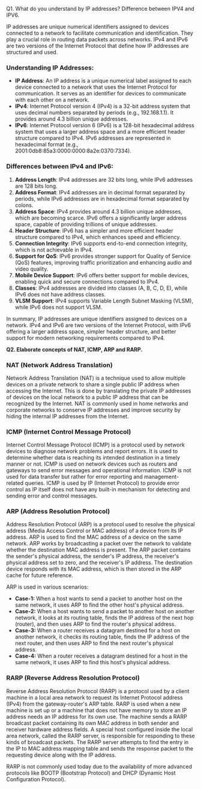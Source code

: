Q1. What do you understand by IP addresses? Difference between IPV4 and IPV6.

IP addresses are unique numerical identifiers assigned to devices connected to a network to facilitate communication and identification. They play a crucial role in routing data packets across networks. IPv4 and IPv6 are two versions of the Internet Protocol that define how IP addresses are structured and used.

### Understanding IP Addresses:
- **IP Address**: An IP address is a unique numerical label assigned to each device connected to a network that uses the Internet Protocol for communication. It serves as an identifier for devices to communicate with each other on a network.
- **IPv4**: Internet Protocol version 4 (IPv4) is a 32-bit address system that uses decimal numbers separated by periods (e.g., 192.168.1.1). It provides around 4.3 billion unique addresses.
- **IPv6**: Internet Protocol version 6 (IPv6) is a 128-bit hexadecimal address system that uses a larger address space and a more efficient header structure compared to IPv4. IPv6 addresses are represented in hexadecimal format (e.g., 2001:0db8:85a3:0000:0000:8a2e:0370:7334).

### Differences between IPv4 and IPv6:
1. **Address Length**: IPv4 addresses are 32 bits long, while IPv6 addresses are 128 bits long.
2. **Address Format**: IPv4 addresses are in decimal format separated by periods, while IPv6 addresses are in hexadecimal format separated by colons.
3. **Address Space**: IPv4 provides around 4.3 billion unique addresses, which are becoming scarce. IPv6 offers a significantly larger address space, capable of providing trillions of unique addresses.
4. **Header Structure**: IPv6 has a simpler and more efficient header structure compared to IPv4, which enhances speed and efficiency.
5. **Connection Integrity**: IPv6 supports end-to-end connection integrity, which is not achievable in IPv4.
6. **Support for QoS**: IPv6 provides stronger support for Quality of Service (QoS) features, improving traffic prioritization and enhancing audio and video quality.
7. **Mobile Device Support**: IPv6 offers better support for mobile devices, enabling quick and secure connections compared to IPv4.
8. **Classes**: IPv4 addresses are divided into classes (A, B, C, D, E), while IPv6 does not have address classes.
9. **VLSM Support**: IPv4 supports Variable Length Subnet Masking (VLSM), while IPv6 does not support VLSM.

In summary, IP addresses are unique identifiers assigned to devices on a network. IPv4 and IPv6 are two versions of the Internet Protocol, with IPv6 offering a larger address space, simpler header structure, and better support for modern networking requirements compared to IPv4.





**Q2. Elaborate concepts of NAT, ICMP, ARP and RARP.**

### NAT (Network Address Translation)

Network Address Translation (NAT) is a technique used to allow multiple devices on a private network to share a single public IP address when accessing the Internet. This is done by translating the private IP addresses of devices on the local network to a public IP address that can be recognized by the Internet. NAT is commonly used in home networks and corporate networks to conserve IP addresses and improve security by hiding the internal IP addresses from the Internet.

### ICMP (Internet Control Message Protocol)

Internet Control Message Protocol (ICMP) is a protocol used by network devices to diagnose network problems and report errors. It is used to determine whether data is reaching its intended destination in a timely manner or not. ICMP is used on network devices such as routers and gateways to send error messages and operational information. ICMP is not used for data transfer but rather for error reporting and management-related queries. ICMP is used by IP (Internet Protocol) to provide error control as IP itself does not have any built-in mechanism for detecting and sending error and control messages.

### ARP (Address Resolution Protocol)

Address Resolution Protocol (ARP) is a protocol used to resolve the physical address (Media Access Control or MAC address) of a device from its IP address. ARP is used to find the MAC address of a device on the same network. ARP works by broadcasting a packet over the network to validate whether the destination MAC address is present. The ARP packet contains the sender's physical address, the sender's IP address, the receiver's physical address set to zero, and the receiver's IP address. The destination device responds with its MAC address, which is then stored in the ARP cache for future reference.

ARP is used in various scenarios:

- **Case-1:** When a host wants to send a packet to another host on the same network, it uses ARP to find the other host's physical address.
- **Case-2:** When a host wants to send a packet to another host on another network, it looks at its routing table, finds the IP address of the next hop (router), and then uses ARP to find the router's physical address.
- **Case-3:** When a router receives a datagram destined for a host on another network, it checks its routing table, finds the IP address of the next router, and then uses ARP to find the next router's physical address.
- **Case-4:** When a router receives a datagram destined for a host in the same network, it uses ARP to find this host's physical address.

### RARP (Reverse Address Resolution Protocol)

Reverse Address Resolution Protocol (RARP) is a protocol used by a client machine in a local area network to request its Internet Protocol address (IPv4) from the gateway-router's ARP table. RARP is used when a new machine is set up or a machine that does not have memory to store an IP address needs an IP address for its own use. The machine sends a RARP broadcast packet containing its own MAC address in both sender and receiver hardware address fields. A special host configured inside the local area network, called the RARP server, is responsible for responding to these kinds of broadcast packets. The RARP server attempts to find the entry in the IP to MAC address mapping table and sends the response packet to the requesting device along with the IP address.

RARP is not commonly used today due to the availability of more advanced protocols like BOOTP (Bootstrap Protocol) and DHCP (Dynamic Host Configuration Protocol).
